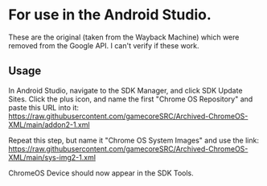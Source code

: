 # For use in the Android Studio.

These are the original (taken from the Wayback Machine) which were removed from the Google API.
I can't verify if these work.

## Usage
In Android Studio, navigate to the SDK Manager, and click SDK Update Sites.
Click the plus icon, and name the first "Chrome OS Repository" and paste this URL into it:
https://raw.githubusercontent.com/gamecoreSRC/Archived-ChromeOS-XML/main/addon2-1.xml

Repeat this step, but name it "Chrome OS System Images" and use the link:
https://raw.githubusercontent.com/gamecoreSRC/Archived-ChromeOS-XML/main/sys-img2-1.xml

ChromeOS Device should now appear in the SDK Tools.

